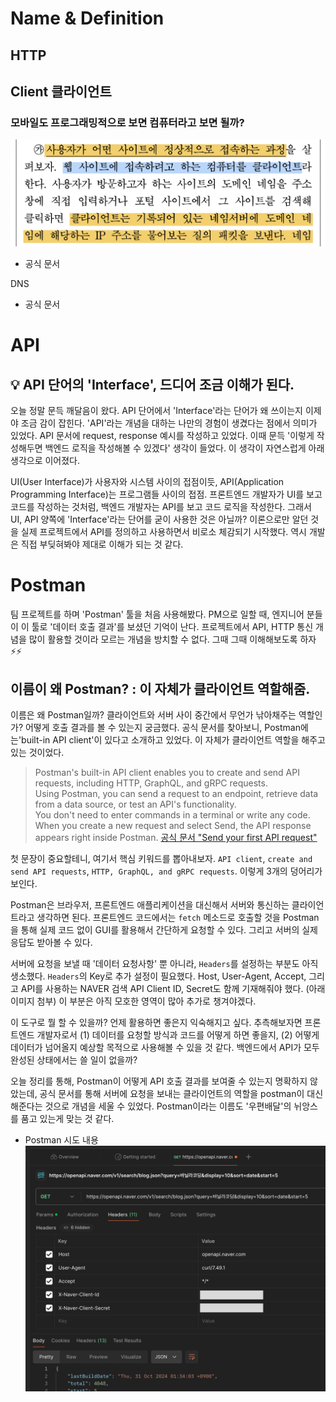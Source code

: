 # Name & Definition

## HTTP

## Client 클라이언트

### 모바일도 프로그래밍적으로 보면 컴퓨터라고 보면 될까?
![정의-클라이언트](/assets/정의-클라이언트.png)
- 공식 문서

DNS

- 공식 문서

# API

## 💡 API 단어의 'Interface', 드디어 조금 이해가 된다.

오늘 정말 문득 깨달음이 왔다. API 단어에서 'Interface'라는 단어가 왜 쓰이는지 이제야 조금 감이 잡힌다. 'API'라는 개념을 대하는 나만의 경험이 생겼다는 점에서 의미가 있었다. API 문서에 request, response 예시를 작성하고 있었다. 이때 문득 '이렇게 작성해두면 백엔드 로직을 작성해볼 수 있겠다' 생각이 들었다. 이 생각이 자연스럽게 아래 생각으로 이어졌다.

UI(User Interface)가 사용자와 시스템 사이의 접점이듯, API(Application Programming Interface)는 프로그램들 사이의 접점. 프론트엔드 개발자가 UI를 보고 코드를 작성하는 것처럼, 백엔드 개발자는 API를 보고 코드 로직을 작성한다. 그래서 UI, API 양쪽에 'Interface'라는 단어를 굳이 사용한 것은 아닐까? 이론으로만 알던 것을 실제 프로젝트에서 API를 정의하고 사용하면서 비로소 체감되기 시작했다. 역시 개발은 직접 부딪혀봐야 제대로 이해가 되는 것 같다.

# Postman

팀 프로젝트를 하며 'Postman' 툴을 처음 사용해봤다. PM으로 일할 때, 엔지니어 분들이 이 툴로 '데이터 호출 결과'를 보셨던 기억이 난다. 프로젝트에서 API, HTTP 통신 개념을 많이 활용할 것이라 모르는 개념을 방치할 수 없다. 그때 그때 이해해보도록 하자⚡⚡

## 이름이 왜 Postman? : 이 자체가 클라이언트 역할해줌.
이름은 왜 Postman일까? 클라이언트와 서버 사이 중간에서 무언가 낚아채주는 역할인가? 어떻게 호출 결과를 볼 수 있는지 궁금했다. 공식 문서를 찾아보니, Postman에는'built-in API client'이 있다고 소개하고 있었다. 이 자체가 클라이언트 역할을 해주고 있는 것이었다.

> Postman's built-in API client enables you to create and send API requests, including HTTP, GraphQL, and gRPC requests. <br> Using Postman, you can send a request to an endpoint, retrieve data from a data source, or test an API's functionality. <br> You don't need to enter commands in a terminal or write any code. <br> When you create a new request and select Send, the API response appears right inside Postman. [공식 문서 "Send your first API request"](https://learning.postman.com/docs/getting-started/first-steps/sending-the-first-request/)

첫 문장이 중요할테니, 여기서 핵심 키워드를 뽑아내보자. `API client`, `create and send API requests`, `HTTP, GraphQL, and gRPC requests`. 이렇게 3개의 덩어리가 보인다.

Postman은 브라우저, 프론트엔드 애플리케이션을 대신해서 서버와 통신하는 클라이언트라고 생각하면 된다. 프론트엔드 코드에서는 `fetch` 메소드로 호출할 것을 Postman을 통해 실제 코드 없이 GUI를 활용해서 간단하게 요청할 수 있다. 그리고 서버의 실제 응답도 받아볼 수 있다.

서버에 요청을 보낼 때 '데이터 요청사항' 뿐 아니라, `Headers`를 설정하는 부분도 아직 생소했다. `Headers`의 Key로 추가 설정이 필요했다. Host, User-Agent, Accept, 그리고 API를 사용하는 NAVER 검색 API Client ID, Secret도 함께 기재해줘야 했다. (아래 이미지 첨부) 이 부분은 아직 모호한 영역이 많아 추가로 챙겨야겠다.

이 도구로 뭘 할 수 있을까? 언제 활용하면 좋은지 익숙해지고 싶다. 추측해보자면 프론트엔드 개발자로서 (1) 데이터를 요청할 방식과 코드를 어떻게 하면 좋을지, (2) 어떻게 데이터가 넘어올지 예상할 목적으로 사용해볼 수 있을 것 같다. 백엔드에서 API가 모두 완성된 상태에서는 쓸 일이 없을까?

오늘 정리를 통해, Postman이 어떻게 API 호출 결과를 보여줄 수 있는지 명확하지 않았는데, 공식 문서를 통해 서버에 요청을 보내는 클라이언트의 역할을 postman이 대신 해준다는 것으로 개념을 세울 수 있었다. Postman이라는 이름도 '우편배달'의 뉘앙스를 품고 있는게 맞는 것 같다.

- Postman 시도 내용
![postman-api-response](/assets/postman-api-response.png)
